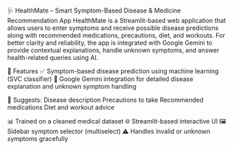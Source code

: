 🩺 HealthMate – Smart Symptom-Based Disease & Medicine Recommendation App
HealthMate is a Streamlit-based web application that allows users to enter symptoms and receive possible disease predictions along with recommended medications, precautions, diet, and workouts. For better clarity and reliability, 
the app is integrated with Google Gemini to provide contextual explanations, handle unknown symptoms, and answer health-related queries using AI.

🚀 Features
✅ Symptom-based disease prediction using machine learning (SVC classifier)
🤖 Google Gemini integration for detailed disease explanation and unknown symptom handling

🧠 Suggests:
Disease description
Precautions to take
Recommended medications
Diet and workout advice

📊 Trained on a cleaned medical dataset
🌐 Streamlit-based interactive UI
🖼️ Sidebar symptom selector (multiselect)
⚠️ Handles invalid or unknown symptoms gracefully
